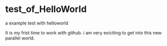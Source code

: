 # test_of_HelloWorld
a example test with helloworld

It is my frist time to work with github. i am very exiciting to get into this new parallel world.

